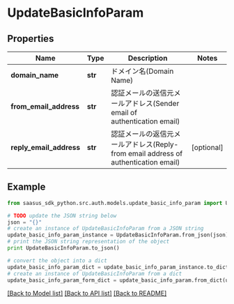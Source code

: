 # UpdateBasicInfoParam


## Properties
Name | Type | Description | Notes
------------ | ------------- | ------------- | -------------
**domain_name** | **str** | ドメイン名(Domain Name) | 
**from_email_address** | **str** | 認証メールの送信元メールアドレス(Sender email of authentication email) | 
**reply_email_address** | **str** | 認証メールの返信元メールアドレス(Reply-from email address of authentication email) | [optional] 

## Example

```python
from saasus_sdk_python.src.auth.models.update_basic_info_param import UpdateBasicInfoParam

# TODO update the JSON string below
json = "{}"
# create an instance of UpdateBasicInfoParam from a JSON string
update_basic_info_param_instance = UpdateBasicInfoParam.from_json(json)
# print the JSON string representation of the object
print UpdateBasicInfoParam.to_json()

# convert the object into a dict
update_basic_info_param_dict = update_basic_info_param_instance.to_dict()
# create an instance of UpdateBasicInfoParam from a dict
update_basic_info_param_form_dict = update_basic_info_param.from_dict(update_basic_info_param_dict)
```
[[Back to Model list]](../README.md#documentation-for-models) [[Back to API list]](../README.md#documentation-for-api-endpoints) [[Back to README]](../README.md)


